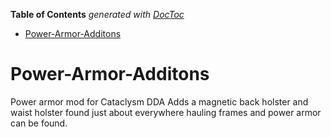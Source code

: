 <!-- START doctoc generated TOC please keep comment here to allow auto update -->
<!-- DON'T EDIT THIS SECTION, INSTEAD RE-RUN doctoc TO UPDATE -->
**Table of Contents**  *generated with [DocToc](https://github.com/thlorenz/doctoc)*

- [Power-Armor-Additons](#power-armor-additons)

<!-- END doctoc generated TOC please keep comment here to allow auto update -->

# Power-Armor-Additons
Power armor mod for Cataclysm DDA
Adds a magnetic back holster and waist holster found just about everywhere hauling frames and power armor can be found.
